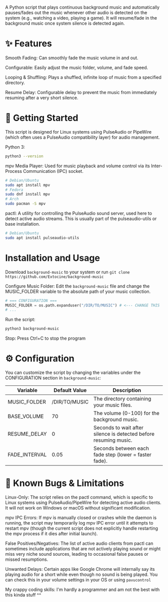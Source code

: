 A Python script that plays continuous background music and automatically pauses/fades out the music whenever other audio is detected on the system (e.g., watching a video, playing a game). It will resume/fade in the background music once system silence is detected again.

# ✨ Features
Smooth Fading: Can smoothly fade the music volume in and out.

Configurable: Easily adjust the music folder, volume, and fade speed.

Looping & Shuffling: Plays a shuffled, infinite loop of music from a specified directory.

Resume Delay: Configurable delay to prevent the music from immediately resuming after a very short silence.

# 🚀 Getting Started
This script is designed for Linux systems using PulseAudio or PipeWire (which often uses a PulseAudio compatibility layer) for audio management.

Python 3:

```Bash
python3 --version
```
mpv Media Player: Used for music playback and volume control via its Inter-Process Communication (IPC) socket.

```Bash
# Debian/Ubuntu
sudo apt install mpv
# Fedora
sudo dnf install mpv
# Arch
sudo pacman -S mpv
```
pactl: A utility for controlling the PulseAudio sound server, used here to detect active audio streams. This is usually part of the pulseaudio-utils or base installation.

```Bash
# Debian/Ubuntu
sudo apt install pulseaudio-utils
```

# Installation and Usage
Download `background-music` to your system or run `git clone https://github.com/Extocine/background-music`

Configure Music Folder: Edit the `background-music` file and change the MUSIC_FOLDER variable to the absolute path of your music collection.

```Python
# === CONFIGURATION ===
MUSIC_FOLDER = os.path.expanduser("/DIR/TO/MUSIC") # <--- CHANGE THIS
# ...
```
Run the script:

```Bash
python3 background-music
```
Stop: Press Ctrl+C to stop the program

# ⚙️ Configuration
You can customize the script by changing the variables under the CONFIGURATION section in `background-music`:

|Variable|Default Value|Description|
|-|-|-|
|MUSIC_FOLDER|/DIR/TO/MUSIC|	The directory containing your music files.|
|BASE_VOLUME|	70	|The volume (0-100) for the background music.|
|RESUME_DELAY|	0	|Seconds to wait after silence is detected before resuming music.|
|FADE_INTERVAL	|0.05	|Seconds between each fade step (lower = faster fade).|

# 🐞 Known Bugs & Limitations
Linux-Only: The script relies on the pactl command, which is specific to Linux systems using PulseAudio/PipeWire for detecting active audio clients. It will not work on Windows or macOS without significant modification.

mpv IPC Errors: If mpv is manually closed or crashes while the daemon is running, the script may temporarily log mpv IPC error until it attempts to restart mpv (though the current script does not explicitly handle restarting the mpv process if it dies after initial launch).

False Positives/Negatives: The list of active audio clients from pactl can sometimes include applications that are not actively playing sound or might miss very niche sound sources, leading to occasional false pauses or missed resumptions.

Unwanted Delays: Certain apps like Google Chrome will internally say its playing audio for a short while even though no sound is being played. You can check this in your volume settings in your OS or using `pavucontrol`

My crappy coding skills: I'm hardly a programmer and am not the best with this kinda stuff ^^
